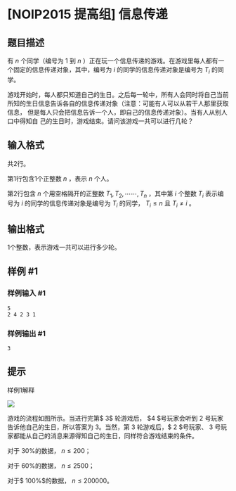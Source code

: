 # [NOIP2015 提高组] 信息传递

## 题目描述

有 $n$ 个同学（编号为 $1$ 到 $n$ ）正在玩一个信息传递的游戏。在游戏里每人都有一个固定的信息传递对象，其中，编号为 $i$ 的同学的信息传递对象是编号为 $T_i$ 的同学。

游戏开始时，每人都只知道自己的生日。之后每一轮中，所有人会同时将自己当前所知的生日信息告诉各自的信息传递对象（注意：可能有人可以从若干人那里获取信息， 但是每人只会把信息告诉一个人，即自己的信息传递对象）。当有人从别人口中得知自 己的生日时，游戏结束。请问该游戏一共可以进行几轮？

## 输入格式

共$2$行。  

第$1$行包含1个正整数 $n$ ，表示 $n$ 个人。

第$2$行包含 $n$ 个用空格隔开的正整数 $T_1,T_2,\cdots\cdots,T_n$ ，其中第 $i$ 个整数 $T_i$ 表示编号为 $i$ 的同学的信息传递对象是编号为 $T_i$ 的同学， $T_i \leq n$ 且 $T_i \neq i$ 。

## 输出格式

$1$个整数，表示游戏一共可以进行多少轮。

## 样例 #1

### 样例输入 #1
```
5
2 4 2 3 1
```

### 样例输出 #1

```
3
```

## 提示

样例1解释

 ![](https://cdn.luogu.com.cn/upload/pic/1826.png) 

游戏的流程如图所示。当进行完第$ 3$ 轮游戏后， $4 $号玩家会听到 $2$ 号玩家告诉他自己的生日，所以答案为 $3$。当然，第 $3$ 轮游戏后，$ 2 $号玩家、 $3$ 号玩家都能从自己的消息来源得知自己的生日，同样符合游戏结束的条件。


对于 $30\%$的数据， $n ≤ 200$；

对于 $60\%$的数据， $n ≤ 2500$；

对于$ 100\%$的数据， $n ≤ 200000$。

